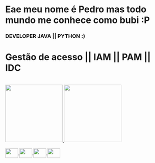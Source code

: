 # Eae meu nome é Pedro mas todo mundo me conhece como bubi :P
### DEVELOPER JAVA || PYTHON :)
# Gestão de acesso || IAM || PAM || IDC
<div style = "display: inline_block"> <br>
<a href = "https://github.com/Bubi1996-del">
  <img height = "180em" src = "https://github-readme-stats.vercel.app/api?username=Bubi1996-del&show_icons=true&theme=dark&include_all_commits=true&count_private=true" />
  <img height = "180em" src = "https://github-readme-stats.vercel.app/api/top-langs/?username=Bubi1996-del&hide_progress=false&theme=dark" />
</div>
<div style = "display: inline_block"> <br>
  <img align="center" height="30" width="40" src="https://cdn.jsdelivr.net/gh/devicons/devicon@latest/icons/java/java-original-wordmark.svg" />
  <img align="center" height="30" width="40" src="https://cdn.jsdelivr.net/gh/devicons/devicon@latest/icons/nodejs/nodejs-original.svg" />
  <img align="center" height="30" width="40" src="https://cdn.jsdelivr.net/gh/devicons/devicon/icons/html5/html5-original.svg" />
  <img align="center" height="30" width="40" src="https://cdn.jsdelivr.net/gh/devicons/devicon/icons/css3/css3-original.svg" />

          
          
          


  
</div>
          
          
          
          
          
